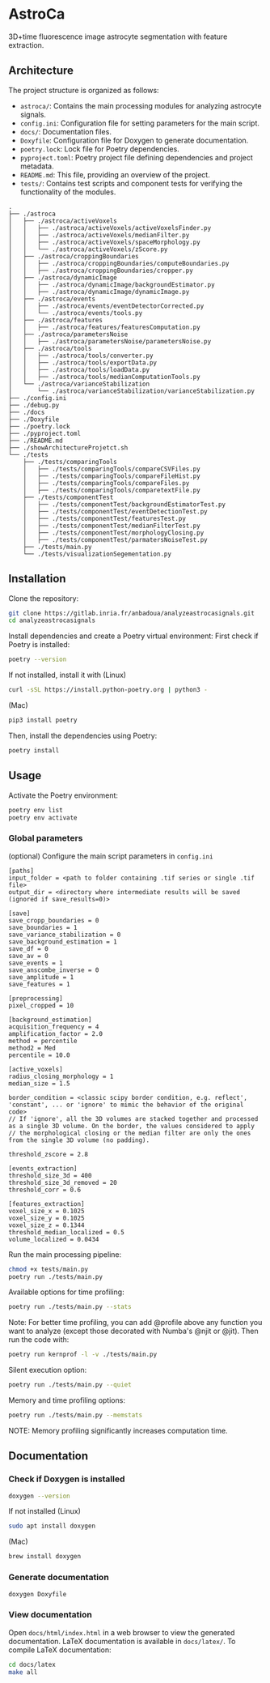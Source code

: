 # AstroCa

3D+time fluorescence image astrocyte segmentation with feature extraction.

## Architecture

The project structure is organized as follows:
- `astroca/`: Contains the main processing modules for analyzing astrocyte signals.
- `config.ini`: Configuration file for setting parameters for the main script.
- `docs/`: Documentation files.
- `Doxyfile`: Configuration file for Doxygen to generate documentation.
- `poetry.lock`: Lock file for Poetry dependencies.
- `pyproject.toml`: Poetry project file defining dependencies and project metadata.
- `README.md`: This file, providing an overview of the project.
- `tests/`: Contains test scripts and component tests for verifying the functionality of the modules.
```
.
├── ./astroca
│   ├── ./astroca/activeVoxels
│   │   ├── ./astroca/activeVoxels/activeVoxelsFinder.py
│   │   ├── ./astroca/activeVoxels/medianFilter.py
│   │   ├── ./astroca/activeVoxels/spaceMorphology.py
│   │   └── ./astroca/activeVoxels/zScore.py
│   ├── ./astroca/croppingBoundaries
│   │   ├── ./astroca/croppingBoundaries/computeBoundaries.py
│   │   ├── ./astroca/croppingBoundaries/cropper.py
│   ├── ./astroca/dynamicImage
│   │   ├── ./astroca/dynamicImage/backgroundEstimator.py
│   │   ├── ./astroca/dynamicImage/dynamicImage.py
│   ├── ./astroca/events
│   │   ├── ./astroca/events/eventDetectorCorrected.py
│   │   └── ./astroca/events/tools.py
│   ├── ./astroca/features
│   │   ├── ./astroca/features/featuresComputation.py
│   ├── ./astroca/parametersNoise
│   │   ├── ./astroca/parametersNoise/parametersNoise.py
│   ├── ./astroca/tools
│   │   ├── ./astroca/tools/converter.py
│   │   ├── ./astroca/tools/exportData.py
│   │   ├── ./astroca/tools/loadData.py
│   │   ├── ./astroca/tools/medianComputationTools.py
│   └── ./astroca/varianceStabilization
│       └── ./astroca/varianceStabilization/varianceStabilization.py
├── ./config.ini
├── ./debug.py
├── ./docs
├── ./Doxyfile
├── ./poetry.lock
├── ./pyproject.toml
├── ./README.md
├── ./showArchitectureProjetct.sh
└── ./tests
    ├── ./tests/comparingTools
    │   ├── ./tests/comparingTools/compareCSVFiles.py
    │   ├── ./tests/comparingTools/compareFileHist.py
    │   ├── ./tests/comparingTools/compareFiles.py
    │   ├── ./tests/comparingTools/comparetextFile.py
    ├── ./tests/componentTest
    │   ├── ./tests/componentTest/backgroundEstimatorTest.py
    │   ├── ./tests/componentTest/eventDetectionTest.py
    │   ├── ./tests/componentTest/featuresTest.py
    │   ├── ./tests/componentTest/medianFilterTest.py
    │   ├── ./tests/componentTest/morphologyClosing.py
    │   ├── ./tests/componentTest/parmatersNoiseTest.py
    ├── ./tests/main.py
    └── ./tests/visualizationSegementation.py

```

## Installation

Clone the repository:
```bash
git clone https://gitlab.inria.fr/anbadoua/analyzeastrocasignals.git
cd analyzeastrocasignals
```

Install dependencies and create a Poetry virtual environment:
First check if Poetry is installed:
```bash
poetry --version
```

If not installed, install it with (Linux)
```bash
curl -sSL https://install.python-poetry.org | python3 -
```
(Mac)
```bash
pip3 install poetry
```

Then, install the dependencies using Poetry:
```bash
poetry install
```

## Usage

Activate the Poetry environment:
```bash
poetry env list
poetry env activate
```

### Global parameters
(optional) Configure the main script parameters in `config.ini` 
```text
[paths]
input_folder = <path to folder containing .tif series or single .tif file>
output_dir = <directory where intermediate results will be saved (ignored if save_results=0)>

[save]
save_cropp_boundaries = 0
save_boundaries = 1
save_variance_stabilization = 0
save_background_estimation = 1
save_df = 0
save_av = 0
save_events = 1
save_anscombe_inverse = 0
save_amplitude = 1
save_features = 1

[preprocessing]
pixel_cropped = 10

[background_estimation]
acquisition_frequency = 4
amplification_factor = 2.0
method = percentile
method2 = Med
percentile = 10.0

[active_voxels]
radius_closing_morphology = 1
median_size = 1.5

border_condition = <classic scipy border condition, e.g. reflect', 'constant', ... or 'ignore' to mimic the behavior of the original code>
// If 'ignore', all the 3D volumes are stacked together and processed as a single 3D volume. On the border, the values considered to apply
// the morphological closing or the median filter are only the ones from the single 3D volume (no padding).

threshold_zscore = 2.8

[events_extraction]
threshold_size_3d = 400
threshold_size_3d_removed = 20
threshold_corr = 0.6

[features_extraction]
voxel_size_x = 0.1025
voxel_size_y = 0.1025
voxel_size_z = 0.1344
threshold_median_localized = 0.5
volume_localized = 0.0434
```


Run the main processing pipeline:
```bash
chmod +x tests/main.py
poetry run ./tests/main.py
```

Available options for time profiling:
```bash
poetry run ./tests/main.py --stats
```

Note: For better time profiling, you can add @profile above any function you want to analyze (except those decorated with Numba's @njit or @jit).
Then run the code with:
```bash
poetry run kernprof -l -v ./tests/main.py 
```

Silent execution option:
```bash
poetry run ./tests/main.py --quiet
```

Memory and time profiling options:
```bash
poetry run ./tests/main.py --memstats
```
NOTE: Memory profiling significantly increases computation time.

## Documentation

### Check if Doxygen is installed

```bash
doxygen --version
```
If not installed (Linux)
```bash
sudo apt install doxygen
```
(Mac)
```bash
brew install doxygen
```

### Generate documentation

```bash
doxygen Doxyfile
```

### View documentation

Open `docs/html/index.html` in a web browser to view the generated documentation.
LaTeX documentation is available in `docs/latex/`.
To compile LaTeX documentation:
```bash
cd docs/latex
make all
```


